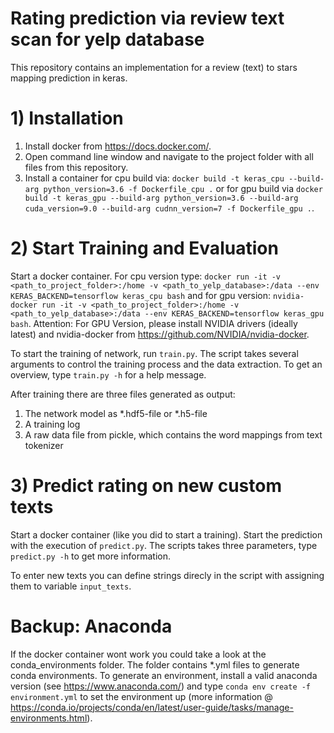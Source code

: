 # Rating prediction via review text scan for yelp database
This repository contains an implementation for a review (text) to stars mapping prediction in keras.

# 1) Installation

1) Install docker from https://docs.docker.com/.
2) Open command line window and navigate to the project folder with all files from this repository.
3) Install a container for cpu build via: ```docker build -t keras_cpu --build-arg python_version=3.6 -f Dockerfile_cpu .``` or for gpu build via ```docker build -t keras_gpu --build-arg python_version=3.6 --build-arg cuda_version=9.0 --build-arg cudnn_version=7 -f Dockerfile_gpu .```.

# 2) Start Training and Evaluation

Start a docker container. For cpu version type: ```docker run -it -v <path_to_project_folder>:/home -v <path_to_yelp_database>:/data --env KERAS_BACKEND=tensorflow keras_cpu bash``` and for gpu version: ```nvidia-docker run -it -v <path_to_project_folder>:/home -v <path_to_yelp_database>:/data --env KERAS_BACKEND=tensorflow keras_gpu bash```. Attention: For GPU Version, please install NVIDIA drivers (ideally latest) and nvidia-docker from https://github.com/NVIDIA/nvidia-docker.

To start the training of network, run ```train.py```. The script takes several arguments to control the training process and the data extraction. To get an overview, type ```train.py -h``` for a help message.

After training there are three files generated as output:
1) The network model as \*.hdf5-file or \*.h5-file
2) A training log
3) A raw data file from pickle, which contains the word mappings from text tokenizer

# 3) Predict rating on new custom texts

Start a docker container (like you did to start a training). Start the prediction with the execution of ```predict.py```. The scripts takes three parameters, type ```predict.py -h``` to get more information.

To enter new texts you can define strings direcly in the script with assigning them to variable ```input_texts```.

# Backup: Anaconda

If the docker container wont work you could take a look at the conda_environments folder. The folder contains \*.yml files to generate conda environments. To generate an environment, install a valid anaconda version (see https://www.anaconda.com/) and type ```conda env create -f environment.yml``` to set the environment up (more information @ https://conda.io/projects/conda/en/latest/user-guide/tasks/manage-environments.html).
